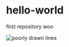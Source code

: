 hello-world
===========

first repository woo


<img src = "http://poorlydrawnlines.com/wp-content/uploads/2011/11/death-of-a-cartoonist.jpg" alt = "poorly drawn lines" />
